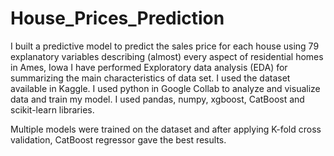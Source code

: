 # House_Prices_Prediction
I built a predictive model to predict the sales price for each house using 79 explanatory variables describing (almost) every aspect of residential homes in Ames, Iowa
I have performed Exploratory data analysis (EDA) for summarizing the main characteristics of data set.
I used the dataset available in Kaggle. I used python in Google Collab to analyze and visualize data and train my model. I used pandas, numpy, xgboost, CatBoost and scikit-learn libraries.

Multiple models were trained on the dataset and after applying K-fold cross validation, CatBoost regressor gave the best results. 
